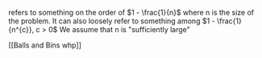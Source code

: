 refers to something on the order of $1 - \frac{1}{n}$ where n is the size of the problem. It can also loosely refer to something among $1 - \frac{1}{n^{c}}, c > 0$
We assume that n is "sufficiently large"

[[Balls and Bins whp]]

